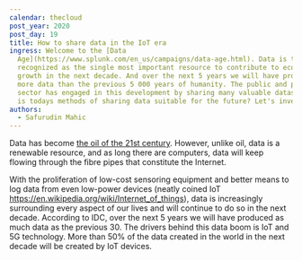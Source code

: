 ```yaml
---
calendar: thecloud
post_year: 2020
post_day: 19
title: How to share data in the IoT era
ingress: Welcome to the [Data
  Age](https://www.splunk.com/en_us/campaigns/data-age.html). Data is today
  recognized as the single most important resource to contribute to economic
  growth in the next decade. And over the next 5 years we will have produced
  more data than the previous 5 000 years of humanity. The public and private
  sector has engaged in this development by sharing many valuable datasets. But
  is todays methods of sharing data suitable for the future? Let's investigate.
authors:
  - Safurudin Mahic
---
```

Data has become [the oil of the 21st century](https://www.economist.com/leaders/2017/05/06/the-worlds-most-valuable-resource-is-no-longer-oil-but-data). However, unlike oil, data is a renewable resource, and as long there are computers, data will keep flowing through the fibre pipes that constitute the Internet.

With the proliferation of low-cost sensoring equipment and better means to log data from even low-power devices (neatly coined IoT https://en.wikipedia.org/wiki/Internet_of_things), data is increasingly surrounding every aspect of our lives and will continue to do so in the next decade. According to IDC, over the next 5 years we will have produced as much data as the previous 30. The drivers behind this data boom is IoT and 5G technology. More than 50% of the data created in the world in the next decade will be created by IoT devices.